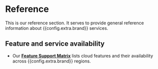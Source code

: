 # Reference

This is our reference section. It serves to provide general reference
information about {{config.extra.brand}} services.

## Feature and service availability

* Our **[Feature Support Matrix](features/index.md)** lists cloud
  features and their availability across {{config.extra.brand}}
  regions.
